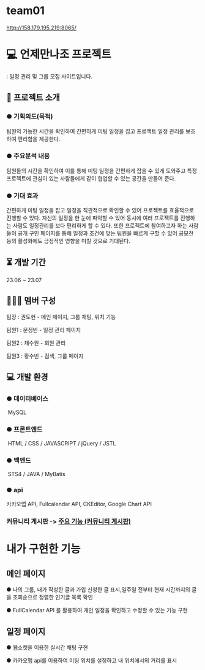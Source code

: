 # team01
http://158.179.195.219:8065/
# 💻 언제만나조 프로젝트
: 일정 관리 및 그룹 모집 사이트입니다.

## 🤔 프로젝트 소개
### ● 기획의도(목적)
팀원의 가능한 시간을 확인하여 간편하게 미팅 일정을 잡고 프로젝트 일정 관리를 보조하여 편리함을 제공한다.

### ● 주요분석 내용
팀원들의 시간을 확인하여 이를 통해 미팅 일정을 간편하게 잡을 수 있게 도와주고 특정 프로젝트에 관심이 있는 사람들에게 같이 협업할 수 있는 공간을 만들어 준다.

### ● 기대 효과
간편하게 미팅 일정을 잡고 일정을 직관적으로 확인할 수 있어 프로젝트를 효율적으로 진행할 수 있다. 자신의 일정을 한 눈에 파악할 수 있어 동시에 여러 프로젝트를 진행하는 사람도 일정관리를 보다 편리하게 할 수 있다. 또한 프로젝트에 참여하고자 하는 사람들이 공개 구인 페이지를 통해 일정과 조건에 맞는 팀원을 빠르게 구할 수 있어 공모전 등의 활성화에도 긍정적인 영향을 미칠 것으로 기대된다.

## ⏳ 개발 기간
23.06 ~ 23.07

## 🧑‍🤝‍🧑 멤버 구성

팀장 : 권도현 - 메인 페이지, 그룹 채팅, 위치 기능

팀원1 : 문정빈 - 일정 관리 페이지

팀원2 : 채수원 - 회원 관리

팀원3 : 황수빈 - 검색, 그룹 페이지

## 💻 개발 환경
### ● 데이터베이스
 MySQL
### ● 프론트엔드
 HTML / CSS / JAVASCRIPT / jQuery / JSTL
### ● 백엔드
 STS4 / JAVA / MyBatis
### ● api
카카오맵 API, Fullcalendar API, CKEditor, Google Chart API


### 커뮤니티 게시판 -> [주요 기능 (커뮤니티 게시판)](https://github.com/Dormailler/team03_final_project/wiki/%EC%A3%BC%EC%9A%94-%EA%B8%B0%EB%8A%A5-(%EC%BB%A4%EB%AE%A4%EB%8B%88%ED%8B%B0-%EA%B2%8C%EC%8B%9C%ED%8C%90))

# 내가 구현한 기능
## 메인 페이지
● 나의 그룹, 내가 작성한 글과 가입 신청한 글 표시,일주일 전부터 현재 시간까지의 글을 조회순으로 정렬한 인기글 목록 확인

● FullCalendar API 를 활용하여 개인 일정을 확인하고 수정할 수 있는 기능 구현

## 일정 페이지
● 웹소켓을 이용한 실시간 채팅 구현

● 카카오맵 api를 이용하여 미팅 위치를 설정하고 내 위치에서의 거리를 표시
